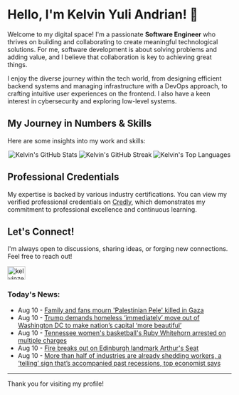 # Hello, I'm Kelvin Yuli Andrian! 👋

Welcome to my digital space! I'm a passionate **Software Engineer** who thrives on building and collaborating to create meaningful technological solutions. For me, software development is about solving problems and adding value, and I believe that collaboration is key to achieving great things.

I enjoy the diverse journey within the tech world, from designing efficient backend systems and managing infrastructure with a DevOps approach, to crafting intuitive user experiences on the frontend. I also have a keen interest in cybersecurity and exploring low-level systems.

## My Journey in Numbers & Skills

Here are some insights into my work and skills:

<p align="center">
  <img src="https://github-readme-stats.vercel.app/api?username=kelvinzer0&show_icons=true&theme=radical" alt="Kelvin's GitHub Stats" />
  <img src="https://github-readme-streak-stats.herokuapp.com/?user=kelvinzer0&theme=radical" alt="Kelvin's GitHub Streak" />
  <img src="https://github-readme-stats.vercel.app/api/top-langs/?username=kelvinzer0&layout=compact&theme=radical" alt="Kelvin's Top Languages" />
</p>

## Professional Credentials

My expertise is backed by various industry certifications. You can view my verified professional credentials on [Credly](https://www.credly.com/users/kelvin-yuli-andrian/badges), which demonstrates my commitment to professional excellence and continuous learning.

## Let's Connect!

I'm always open to discussions, sharing ideas, or forging new connections. Feel free to reach out!

<p align="left">
    <a href="https://linkedin.com/in/kelvinzero" target="blank"><img align="center" src="https://cdn.jsdelivr.net/npm/simple-icons@3.0.1/icons/linkedin.svg" alt="kelvinzero" height="30" width="40" /></a>
</p>

### Today's News:

<!-- feed start -->
- Aug 10 - [Family and fans mourn 'Palestinian Pele' killed in Gaza](https://www.yahoo.com/news/videos/family-fans-mourn-palestinian-pele-201357717.html)
- Aug 10 - [Trump demands homeless ‘immediately’ move out of Washington DC to make nation’s capital ‘more beautiful’](https://www.yahoo.com/news/articles/trump-demands-homeless-immediately-move-174637432.html)
- Aug 10 - [Tennessee women's basketball's Ruby Whitehorn arrested on multiple charges](https://sports.yahoo.com/article/tennessee-womens-basketballs-ruby-whitehorn-180050747.html)
- Aug 10 - [Fire breaks out on Edinburgh landmark Arthur's Seat](https://www.yahoo.com/news/articles/fire-breaks-edinburgh-landmark-arthurs-175013327.html)
- Aug 10 - [More than half of industries are already shedding workers, a ‘telling’ sign that’s accompanied past recessions, top economist says](https://finance.yahoo.com/news/more-half-industries-already-shedding-171804971.html)
<!-- feed end -->

---

Thank you for visiting my profile!